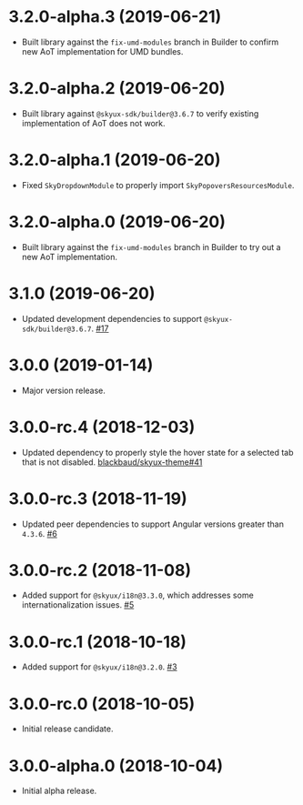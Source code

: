 # 3.2.0-alpha.3 (2019-06-21)

- Built library against the `fix-umd-modules` branch in Builder to confirm new AoT implementation for UMD bundles.

# 3.2.0-alpha.2 (2019-06-20)

- Built library against `@skyux-sdk/builder@3.6.7` to verify existing implementation of AoT does not work.

# 3.2.0-alpha.1 (2019-06-20)

- Fixed `SkyDropdownModule` to properly import `SkyPopoversResourcesModule`.

# 3.2.0-alpha.0 (2019-06-20)

- Built library against the `fix-umd-modules` branch in Builder to try out a new AoT implementation.

# 3.1.0 (2019-06-20)

- Updated development dependencies to support `@skyux-sdk/builder@3.6.7`. [#17](https://github.com/blackbaud/skyux-popovers/pull/17)

# 3.0.0 (2019-01-14)

- Major version release.

# 3.0.0-rc.4 (2018-12-03)

- Updated dependency to properly style the hover state for a selected tab that is not disabled. [blackbaud/skyux-theme#41](https://github.com/blackbaud/skyux-theme/pull/41)

# 3.0.0-rc.3 (2018-11-19)

- Updated peer dependencies to support Angular versions greater than `4.3.6`. [#6](https://github.com/blackbaud/skyux-popovers/pull/6)

# 3.0.0-rc.2 (2018-11-08)

- Added support for `@skyux/i18n@3.3.0`, which addresses some internationalization issues. [#5](https://github.com/blackbaud/skyux-popovers/pull/5)

# 3.0.0-rc.1 (2018-10-18)

- Added support for `@skyux/i18n@3.2.0`. [#3](https://github.com/blackbaud/skyux-popovers/pull/3)

# 3.0.0-rc.0 (2018-10-05)

- Initial release candidate.

# 3.0.0-alpha.0 (2018-10-04)

- Initial alpha release.
